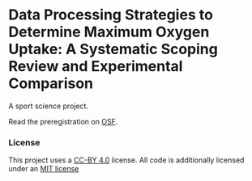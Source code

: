 # Data Processing Strategies to Determine Maximum Oxygen Uptake: A Systematic Scoping Review and Experimental Comparison

A sport science project.

Read the preregistration on [OSF](https://osf.io/3am4s).

### License

This project uses a [CC-BY 4.0](http://creativecommons.org/licenses/by/4.0/) license. All code is additionally licensed under an [MIT license](https://github.com/smnnlt/vo2max-processing/blob/master/LICENSE.md)
